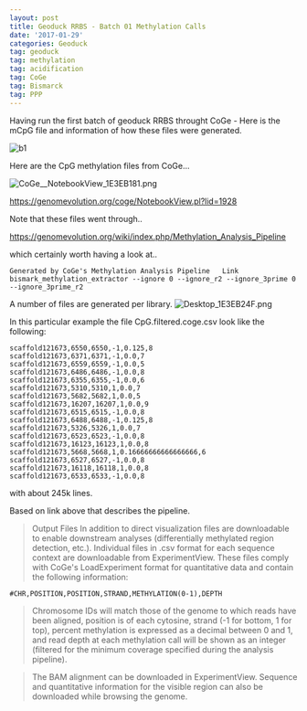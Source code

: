 ```yaml
---
layout: post
title: Geoduck RRBS - Batch 01 Methylation Calls
date: '2017-01-29'
categories: Geoduck
tag: geoduck
tag: methylation
tag: acidification
tag: CoGe  
tag: Bismarck
tag: PPP
---
```


Having run the first batch of geoduck RRBS throught CoGe - Here is the mCpG file and information of how these files were generated.


![b1](http://eagle.fish.washington.edu/cnidarian/skitch/project_juvenile_geoduck_OA_20161201_Library_prep_1_csv_at_master_%C2%B7_hputnam_project_juvenile_geoduck_OA_1E3D5BCF.png)    

Here are the CpG methylation files from CoGe...

<img src="http://eagle.fish.washington.edu/cnidarian/skitch/CoGe__NotebookView_1E3EB181.png" alt="CoGe__NotebookView_1E3EB181.png"/>

https://genomevolution.org/coge/NotebookView.pl?lid=1928

Note that these files went through..

https://genomevolution.org/wiki/index.php/Methylation_Analysis_Pipeline

which certainly worth having a look at..

```
Generated by CoGe's Methylation Analysis Pipeline	Link
bismark_methylation_extractor --ignore 0 --ignore_r2 --ignore_3prime 0 --ignore_3prime_r2	
```

A number of files are generated per library.
<img src="http://eagle.fish.washington.edu/cnidarian/skitch/Desktop_1E3EB24F.png" alt="Desktop_1E3EB24F.png"/>


In this particular example the file CpG.filtered.coge.csv look like the following:    

```
scaffold121673,6550,6550,-1,0.125,8
scaffold121673,6371,6371,-1,0.0,7
scaffold121673,6559,6559,-1,0.0,5
scaffold121673,6486,6486,-1,0.0,8
scaffold121673,6355,6355,-1,0.0,6
scaffold121673,5310,5310,1,0.0,7
scaffold121673,5682,5682,1,0.0,5
scaffold121673,16207,16207,1,0.0,9
scaffold121673,6515,6515,-1,0.0,8
scaffold121673,6488,6488,-1,0.125,8
scaffold121673,5326,5326,1,0.0,7
scaffold121673,6523,6523,-1,0.0,8
scaffold121673,16123,16123,1,0.0,8
scaffold121673,5668,5668,1,0.16666666666666666,6
scaffold121673,6527,6527,-1,0.0,8
scaffold121673,16118,16118,1,0.0,8
scaffold121673,6533,6533,-1,0.0,8
```

with about 245k lines. 

Based on link above that describes the pipeline.

>Output Files
>In addition to direct visualization files are downloadable to enable downstream analyses (differentially methylated region detection, etc.). Individual files in .csv format for each sequence context are downloadable from ExperimentView. These files comply with CoGe's LoadExperiment format for quantitative data and contain the following information:

`#CHR,POSITION,POSITION,STRAND,METHYLATION(0-1),DEPTH`

>Chromosome IDs will match those of the genome to which reads have been aligned, position is of each cytosine, strand (-1 for bottom, 1 for top), percent methylation is expressed as a decimal between 0 and 1, and read depth at each methylation call will be shown as an integer (filtered for the minimum coverage specified during the analysis pipeline).

>The BAM alignment can be downloaded in ExperimentView. Sequence and quantitative information for the visible region can also be downloaded while browsing the genome.


